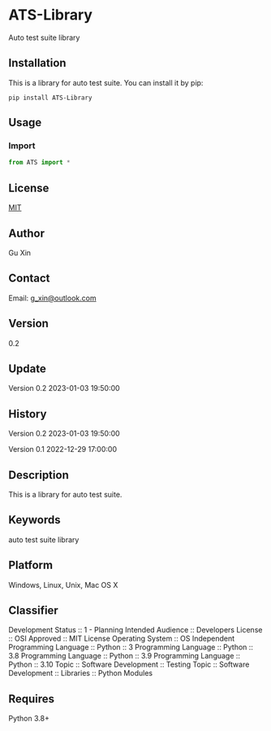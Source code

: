 # ATS-Library
Auto test suite library
## Installation
This is a library for auto test suite.
You can install it by pip:
```shell
pip install ATS-Library
```
## Usage
### Import
```python
from ATS import *
```

## License
[MIT](https://choosealicense.com/licenses/mit/)

## Author
Gu Xin

## Contact

Email: g_xin@outlook.com

## Version
0.2

## Update
Version 0.2
2023-01-03 19:50:00

## History
Version 0.2
2023-01-03 19:50:00

Version 0.1
2022-12-29 17:00:00

## Description
This is a library for auto test suite.

## Keywords
auto test suite library

## Platform
Windows, Linux, Unix, Mac OS X

## Classifier
Development Status :: 1 - Planning
Intended Audience :: Developers
License :: OSI Approved :: MIT License
Operating System :: OS Independent
Programming Language :: Python :: 3
Programming Language :: Python :: 3.8
Programming Language :: Python :: 3.9
Programming Language :: Python :: 3.10
Topic :: Software Development :: Testing
Topic :: Software Development :: Libraries :: Python Modules

## Requires
Python 3.8+
